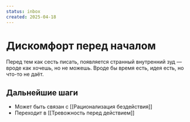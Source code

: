 ```yaml
---
status: inbox
created: 2025-04-18
---
```


# Дискомфорт перед началом

Перед тем как сесть писать, появляется странный внутренний зуд — вроде как хочешь, но не можешь. Вроде бы время есть, идея есть, но что-то не даёт.

## Дальнейшие шаги

- Может быть связан с [[Рационализация бездействия]]
- Переходит в [[Тревожность перед действием]]
